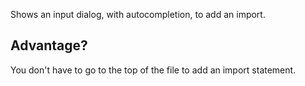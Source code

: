 Shows an input dialog, with autocompletion, to add an import.

## Advantage?

You don't have to go to the top of the file to add an import statement.
